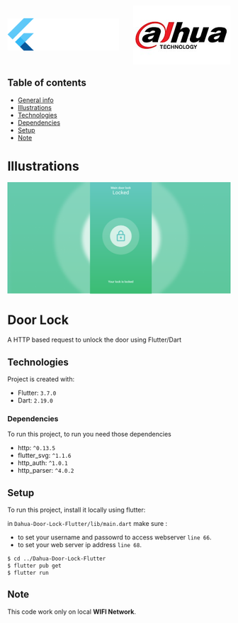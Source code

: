 
<div style="display: flex; justify-content: space-between; align-items: center;">
    <div style="box-sizing: border-box; width: 100%">
    <img
        alt="Flutter"
        src="
        /images/flutter.png
        "
    />
    </div>
    <div style="box-sizing: border-box; width: 100%">
    <img
        style="float: right;"
        alt="Dahua.jpg"
        src="/images/Dahua.jpg"
    />
    </div>
</div>



## Table of contents
* [General info](#door-lock)
* [Illustrations](#illustrations)
* [Technologies](#technologies)
* [Dependencies](#dependencies)
* [Setup](#setup)
* [Note](#note)

# Illustrations
![app](images/app.png)


# Door Lock

A HTTP based request to unlock the door using Flutter/Dart

## Technologies
Project is created with:
* Flutter: `3.7.0`
* Dart: `2.19.0`

### Dependencies
To run this project, to run you need those dependencies
* http: `^0.13.5`
* flutter_svg: `^1.1.6`
* http_auth: `^1.0.1`
* http_parser: `^4.0.2`



## Setup
To run this project, install it locally using flutter:

in `Dahua-Door-Lock-Flutter/lib/main.dart` make sure :
* to set your username and passowrd to access webserver `line 66`.
* to set your web server ip address `line 68`.
```
$ cd ../Dahua-Door-Lock-Flutter
$ flutter pub get
$ flutter run
```

## Note

This code work only on local **WIFI Network**.

